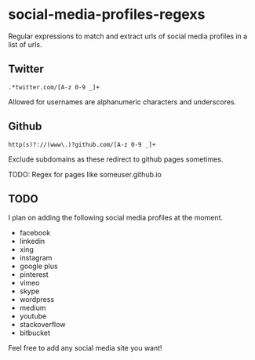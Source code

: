 # social-media-profiles-regexs
Regular expressions to match and extract urls of social media profiles in a list of urls.

## Twitter
    .*twitter.com/[A-z 0-9 _]+
Allowed for usernames are alphanumeric characters and underscores.

## Github
    http(s)?://(www\.)?github.com/[A-z 0-9 _]+
Exclude subdomains as these redirect to github pages sometimes.

TODO: Regex for pages like someuser.github.io

## TODO
I plan on adding the following social media profiles at the moment.
* facebook
* linkedin
* xing
* instagram
* google plus
* pinterest
* vimeo
* skype
* wordpress
* medium
* youtube
* stackoverflow
* bitbucket
 
Feel free to add any social media site you want!
